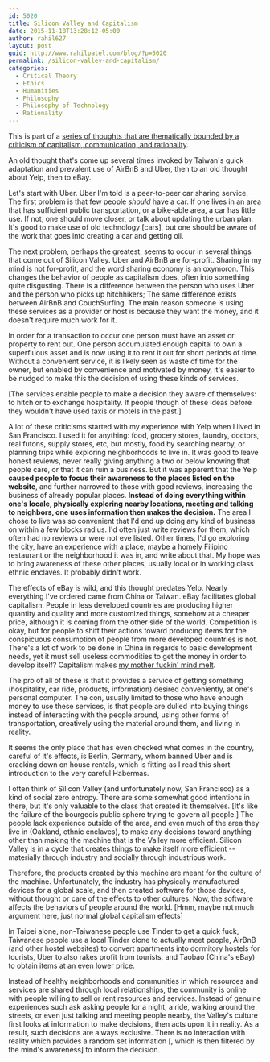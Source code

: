 ```yaml
---
id: 5020
title: Silicon Valley and Capitalism
date: 2015-11-18T13:28:12-05:00
author: rahil627
layout: post
guid: http://www.rahilpatel.com/blog/?p=5020
permalink: /silicon-valley-and-capitalism/
categories:
  - Critical Theory
  - Ethics
  - Humanities
  - Philosophy
  - Philosophy of Technology
  - Rationality
---
```

This is part of a <a href="http://www.rahilpatel.com/blog/valuable-things-ive-written#criticism_capitalism_communication_rationality">series of thoughts that are thematically bounded by a criticism of capitalism, communication, and rationality</a>.

An old thought that's come up several times invoked by Taiwan's quick adaptation and prevalent use of AirBnB and Uber, then to an old thought about Yelp, then to eBay.

Let's start with Uber. Uber I'm told is a peer-to-peer car sharing service. The first problem is that few people <em>should</em> have a car. If one lives in an area that has sufficient public transportation, or a bike-able area, a car has little use. If not, one should move closer, or talk about updating the urban plan. It's good to make use of old technology [cars], but one should be aware of the work that goes into creating a car and getting oil.

The next problem, perhaps the greatest, seems to occur in several things that come out of Silicon Valley. Uber and AirBnB are for-profit. Sharing in my mind is not for-profit, and the word sharing economy is an oxymoron. This changes the behavior of people as capitalism does, often into something quite disgusting. There is a difference between the person who uses Uber and the person who picks up hitchhikers; The same difference exists between AirBnB and CouchSurfing. The main reason someone is using these services as a provider or host is because they want the money, and it doesn't require much work for it.

In order for a transaction to occur one person must have an asset or property to rent out. One person accumulated enough capital to own a superfluous asset and is now using it to rent it out for short periods of time. Without a convenient service, it is likely seen as waste of time for the owner, but enabled by convenience and motivated by money, it's easier to be nudged to make this the decision of using these kinds of services.

[The services enable people to make a decision they aware of themselves: to hitch or to exchange hospitality. If people though of these ideas before they wouldn't have used taxis or motels in the past.]

A lot of these criticisms started with my experience with Yelp when I lived in San Francisco. I used it for anything: food, grocery stores, laundry, doctors, real futons, supply stores, etc, but mostly, food by searching nearby, or planning trips while exploring neighborhoods to live in. It was good to leave honest reviews, never really giving anything a two or below knowing that people care, or that it can ruin a business. But it was apparent that the Yelp <strong>caused people to focus their awareness to the places listed on the website</strong>, and further narrowed to those with good reviews, increasing the business of already popular places. <strong>Instead of doing everything within one's locale, physically exploring nearby locations, meeting and talking to neighbors, one uses information then makes the decision.</strong> The area I chose to live was so convenient that I'd end up doing any kind of business on within a few blocks radius. I'd often just write reviews for them, which often had no reviews or were not eve listed. Other times, I'd go exploring the city, have an experience with a place, maybe a homely Filipino restaurant or the neighborhood it was in, and write about that. My hope was to bring awareness of these other places, usually local or in working class ethnic enclaves. It probably didn't work.

The effects of eBay is wild, and this thought predates Yelp. Nearly everything I've ordered came from China or Taiwan. eBay facilitates global capitalism. People in less developed countries are producing higher quantity and quality and more customized things, somehow at a cheaper price, although it is coming from the other side of the world. Competition is okay, but for people to shift their actions toward producing items for the conspicuous consumption of people from more developed countries is not. There's a lot of work to be done in China in regards to basic development needs, yet it must sell useless commodities to get the money in order to develop itself? Capitalism makes <a href="http://genius.com/Das-racist-rapping-2-u-lyrics">my mother fuckin' mind melt</a>.

The pro of all of these is that it provides a service of getting something (hospitality, car ride, products, information) desired conveniently, at one's personal computer. The con, usually limited to those who have enough money to use these services, is that people are dulled into buying things instead of interacting with the people around, using other forms of transportation, creatively using the material around them, and living in reality.

It seems the only place that has even checked what comes in the country, careful of it's effects, is Berlin, Germany, whom banned Uber and is cracking down on house rentals, which is fitting as I read this short introduction to the very careful Habermas.

I often think of Silicon Valley (and unfortunately now, San Francisco) as a kind of social zero entropy. There are some somewhat good intentions in there, but it's only valuable to the class that created it: themselves. [It's like the failure of the bourgeois public sphere trying to govern all people.] The people lack experience outside of the area, and even much of the area they live in (Oakland, ethnic enclaves), to make any decisions toward anything other than making the machine that is the Valley more efficient. Silicon Valley is in a cycle that creates things to make itself more efficient -- materially through industry and socially through industrious work.

Therefore, the products created by this machine are meant for the culture of the machine. Unfortunately, the industry has physically manufactured devices for a global scale, and then created software for those devices, without thought or care of the effects to other cultures. Now, the software affects the behaviors of people around the world. [Hmm, maybe not much argument here, just normal global capitalism effects]

In Taipei alone, non-Taiwanese people use Tinder to get a quick fuck, Taiwanese people use a local Tinder clone to actually meet people, AirBnB (and other hostel websites) to convert apartments into dormitory hostels for tourists, Uber to also rakes profit from tourists, and Taobao (China's eBay) to obtain items at an even lower price.

Instead of healthy neighborhoods and communities in which resources and services are shared through local relationships, the community is online with people willing to sell or rent resources and services. Instead of genuine experiences such ask asking people for a night, a ride, walking around the streets, or even just talking and meeting people nearby, the Valley's culture first looks at information to make decisions, then acts upon it in reality. As a result, such decisions are always exclusive. There is no interaction with reality which provides a random set information [, which is then filtered by the mind's awareness] to inform the decision.